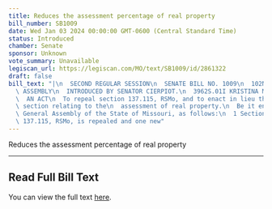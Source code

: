 ```yaml
---
title: Reduces the assessment percentage of real property
bill_number: SB1009
date: Wed Jan 03 2024 00:00:00 GMT-0600 (Central Standard Time)
status: Introduced
chamber: Senate
sponsor: Unknown
vote_summary: Unavailable
legiscan_url: https://legiscan.com/MO/text/SB1009/id/2861322
draft: false
bill_text: "|\n  SECOND REGULAR SESSION\n  SENATE BILL NO. 1009\n  102ND GENERA L\
  \ ASSEMBLY\n  INTRODUCED BY SENATOR CIERPIOT.\n  3962S.01I KRISTINA MARTIN, Secretary\n\
  \  AN ACT\n  To repeal section 137.115, RSMo, and to enact in lieu thereof one new\
  \ section relating to the\n  assessment of real property.\n  Be it enacted by the\
  \ General Assembly of the State of Missouri, as follows:\n  1 Section A. Section\
  \ 137.115, RSMo, is repealed and one new"
---
```

Reduces the assessment percentage of real property

---

## Read Full Bill Text

You can view the full text [here](https://legiscan.com/MO/text/SB1009/id/2861322).
